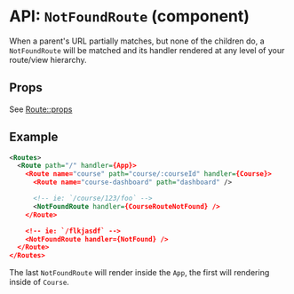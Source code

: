 API: `NotFoundRoute` (component)
===============================

When a parent's URL partially matches, but none of the children do, a
`NotFoundRoute` will be matched and its handler rendered at any level of
your route/view hierarchy.

Props
-----

See [Route::props][routeProps]

Example
-------

```xml
<Routes>
  <Route path="/" handler={App}>
    <Route name="course" path="course/:courseId" handler={Course}>
      <Route name="course-dashboard" path="dashboard" />

      <!-- ie: `/course/123/foo` -->
      <NotFoundRoute handler={CourseRouteNotFound} />
    </Route>

    <!-- ie: `/flkjasdf` -->
    <NotFoundRoute handler={NotFound} />
  </Route>
</Routes>
```

The last `NotFoundRoute` will render inside the `App`, the first will
rendering inside of `Course`.

  [routeProps]:/docs/api/elements/Route.md#props

